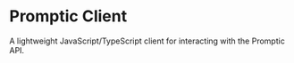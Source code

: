 # Promptic Client

A lightweight JavaScript/TypeScript client for interacting with the Promptic API.
